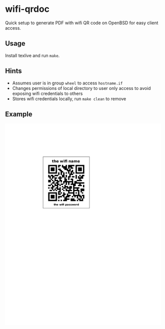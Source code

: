# wifi-qrdoc

Quick setup to generate PDF with wifi QR code on OpenBSD for easy client access.

## Usage

Install texlive and run `make`.

## Hints

- Assumes user is in group `wheel` to access `hostname.if`
- Changes permissions of local directory to user only access to avoid exposing wifi credentials to others
- Stores wifi credentials locally, run `make clean` to remove

## Example

![document with wifi qr code](wifi-qrdoc.png)
